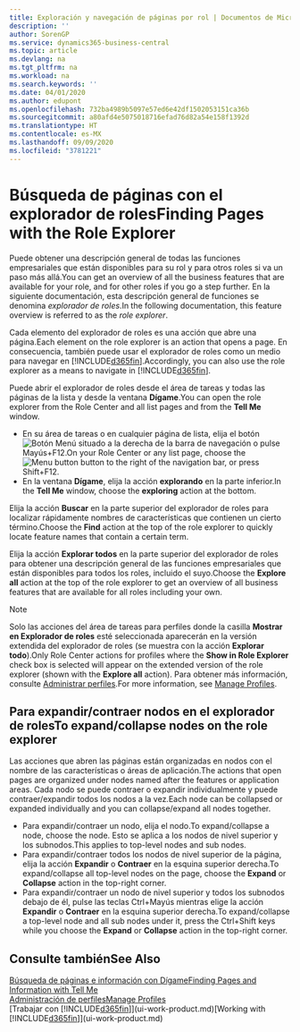 ```yaml
---
title: Exploración y navegación de páginas por rol | Documentos de Microsoft
description: ''
author: SorenGP
ms.service: dynamics365-business-central
ms.topic: article
ms.devlang: na
ms.tgt_pltfrm: na
ms.workload: na
ms.search.keywords: ''
ms.date: 04/01/2020
ms.author: edupont
ms.openlocfilehash: 732ba4989b5097e57ed6e42df1502053151ca36b
ms.sourcegitcommit: a80afd4e5075018716efad76d82a54e158f1392d
ms.translationtype: HT
ms.contentlocale: es-MX
ms.lasthandoff: 09/09/2020
ms.locfileid: "3781221"
---
```

# <a name="finding-pages-with-the-role-explorer"></a><span data-ttu-id="9799d-102">Búsqueda de páginas con el explorador de roles</span><span class="sxs-lookup"><span data-stu-id="9799d-102">Finding Pages with the Role Explorer</span></span>
<span data-ttu-id="9799d-103">Puede obtener una descripción general de todas las funciones empresariales que están disponibles para su rol y para otros roles si va un paso más allá.</span><span class="sxs-lookup"><span data-stu-id="9799d-103">You can get an overview of all the business features that are available for your role, and for other roles if you go a step further.</span></span> <span data-ttu-id="9799d-104">En la siguiente documentación, esta descripción general de funciones se denomina *explorador de roles*.</span><span class="sxs-lookup"><span data-stu-id="9799d-104">In the following documentation, this feature overview is referred to as the *role explorer*.</span></span>

<span data-ttu-id="9799d-105">Cada elemento del explorador de roles es una acción que abre una página.</span><span class="sxs-lookup"><span data-stu-id="9799d-105">Each element on the role explorer is an action that opens a page.</span></span> <span data-ttu-id="9799d-106">En consecuencia, también puede usar el explorador de roles como un medio para navegar en [!INCLUDE[d365fin](includes/d365fin_md.md)].</span><span class="sxs-lookup"><span data-stu-id="9799d-106">Accordingly, you can also use the role explorer as a means to navigate in [!INCLUDE[d365fin](includes/d365fin_md.md)].</span></span>

<span data-ttu-id="9799d-107">Puede abrir el explorador de roles desde el área de tareas y todas las páginas de la lista y desde la ventana **Dígame**.</span><span class="sxs-lookup"><span data-stu-id="9799d-107">You can open the role explorer from the Role Center and all list pages and from the **Tell Me** window.</span></span>

- <span data-ttu-id="9799d-108">En su área de tareas o en cualquier página de lista, elija el botón ![Botón Menú](media/ui_menu_button.png "Botón Menú") situado a la derecha de la barra de navegación o pulse Mayús+F12.</span><span class="sxs-lookup"><span data-stu-id="9799d-108">On your Role Center or any list page, choose the ![Menu button](media/ui_menu_button.png "Menu button") button to the right of the navigation bar, or press Shift+F12.</span></span>
- <span data-ttu-id="9799d-109">En la ventana **Dígame**, elija la acción **explorando** en la parte inferior.</span><span class="sxs-lookup"><span data-stu-id="9799d-109">In the **Tell Me** window, choose the **exploring** action at the bottom.</span></span>

<span data-ttu-id="9799d-110">Elija la acción **Buscar** en la parte superior del explorador de roles para localizar rápidamente nombres de características que contienen un cierto término.</span><span class="sxs-lookup"><span data-stu-id="9799d-110">Choose the **Find** action at the top of the role explorer to quickly locate feature names that contain a certain term.</span></span>

<span data-ttu-id="9799d-111">Elija la acción **Explorar todos** en la parte superior del explorador de roles para obtener una descripción general de las funciones empresariales que están disponibles para todos los roles, incluido el suyo.</span><span class="sxs-lookup"><span data-stu-id="9799d-111">Choose the **Explore all** action at the top of the role explorer to get an overview of all business features that are available for all roles including your own.</span></span>

> [!NOTE]
> <span data-ttu-id="9799d-112">Solo las acciones del área de tareas para perfiles donde la casilla **Mostrar en Explorador de roles** esté seleccionada aparecerán en la versión extendida del explorador de roles (se muestra con la acción **Explorar todo**).</span><span class="sxs-lookup"><span data-stu-id="9799d-112">Only Role Center actions for profiles where the **Show in Role Explorer** check box is selected will appear on the extended version of the role explorer (shown with the **Explore all** action).</span></span> <span data-ttu-id="9799d-113">Para obtener más información, consulte [Administrar perfiles](admin-users-profiles-roles.md).</span><span class="sxs-lookup"><span data-stu-id="9799d-113">For more information, see [Manage Profiles](admin-users-profiles-roles.md).</span></span>

## <a name="to-expandcollapse-nodes-on-the-role-explorer"></a><span data-ttu-id="9799d-114">Para expandir/contraer nodos en el explorador de roles</span><span class="sxs-lookup"><span data-stu-id="9799d-114">To expand/collapse nodes on the role explorer</span></span>
<span data-ttu-id="9799d-115">Las acciones que abren las páginas están organizadas en nodos con el nombre de las características o áreas de aplicación.</span><span class="sxs-lookup"><span data-stu-id="9799d-115">The actions that open pages are organized under nodes named after the features or application areas.</span></span> <span data-ttu-id="9799d-116">Cada nodo se puede contraer o expandir individualmente y puede contraer/expandir todos los nodos a la vez.</span><span class="sxs-lookup"><span data-stu-id="9799d-116">Each node can be collapsed or expanded individually and you can collapse/expand all nodes together.</span></span>

- <span data-ttu-id="9799d-117">Para expandir/contraer un nodo, elija el nodo.</span><span class="sxs-lookup"><span data-stu-id="9799d-117">To expand/collapse a node, choose the node.</span></span> <span data-ttu-id="9799d-118">Esto se aplica a los nodos de nivel superior y los subnodos.</span><span class="sxs-lookup"><span data-stu-id="9799d-118">This applies to top-level nodes and sub nodes.</span></span>
- <span data-ttu-id="9799d-119">Para expandir/contraer todos los nodos de nivel superior de la página, elija la acción **Expandir** o **Contraer** en la esquina superior derecha.</span><span class="sxs-lookup"><span data-stu-id="9799d-119">To expand/collapse all top-level nodes on the page, choose the **Expand** or **Collapse** action in the top-right corner.</span></span>
- <span data-ttu-id="9799d-120">Para expandir/contraer un nodo de nivel superior y todos los subnodos debajo de él, pulse las teclas Ctrl+Mayús mientras elige la acción **Expandir** o **Contraer** en la esquina superior derecha.</span><span class="sxs-lookup"><span data-stu-id="9799d-120">To expand/collapse a top-level node and all sub nodes under it, press the Ctrl+Shift keys while you choose the **Expand** or **Collapse** action in the top-right corner.</span></span>

## <a name="see-also"></a><span data-ttu-id="9799d-121">Consulte también</span><span class="sxs-lookup"><span data-stu-id="9799d-121">See Also</span></span>
[<span data-ttu-id="9799d-122">Búsqueda de páginas e información con Dígame</span><span class="sxs-lookup"><span data-stu-id="9799d-122">Finding Pages and Information with Tell Me</span></span>](ui-search.md)  
[<span data-ttu-id="9799d-123">Administración de perfiles</span><span class="sxs-lookup"><span data-stu-id="9799d-123">Manage Profiles</span></span>](admin-users-profiles-roles.md)  
<span data-ttu-id="9799d-124">[Trabajar con [!INCLUDE[d365fin](includes/d365fin_md.md)]](ui-work-product.md)</span><span class="sxs-lookup"><span data-stu-id="9799d-124">[Working with [!INCLUDE[d365fin](includes/d365fin_md.md)]](ui-work-product.md)</span></span>
